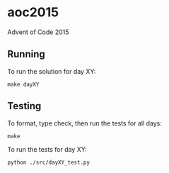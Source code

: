 # aoc2015
Advent of Code 2015

## Running

To run the solution for day XY:

```
make dayXY
```

## Testing

To format, type check, then run the tests for all days:

```
make
```

To run the tests for day XY:

```
python ./src/dayXY_test.py
```
